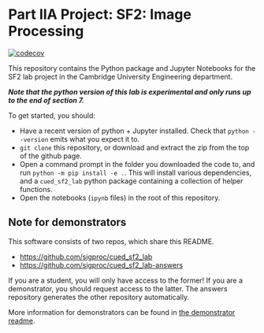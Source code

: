 # Part IIA Project: SF2: Image Processing

[![codecov](https://codecov.io/gh/sigproc/cued_sf2_lab/branch/main/graph/badge.svg)](https://codecov.io/gh/sigproc/cued_sf2_lab)

This repository contains the Python package and Jupyter Notebooks for the SF2 lab project in the Cambridge University Engineering department.

***Note that the python version of this lab is experimental and only runs up to the end of section 7.***

To get started, you should:

* Have a recent version of python + Jupyter installed.
  Check that `python --version` emits what you expect it to.
* `git clone` this repository, or download and extract the zip from the top of the github page.
* Open a command prompt in the folder you downloaded the code to, and run `python -m pip install -e .`.
  This will install various dependencies, and a `cued_sf2_lab` python package containing a collection of helper functions.
* Open the notebooks (`ipynb` files) in the root of this repository.

## Note for demonstrators

This software consists of two repos, which share this README.

* https://github.com/sigproc/cued_sf2_lab
* https://github.com/sigproc/cued_sf2_lab-answers

If you are a student, you will only have access to the former!
If you are a demonstrator, you should request access to the latter.
The answers repository generates the other repository automatically.

More information for demonstrators can be found in [the demonstrator readme](https://github.com/sigproc/cued_sf2_lab-answers/blob/main/README-demonstrators.md).

